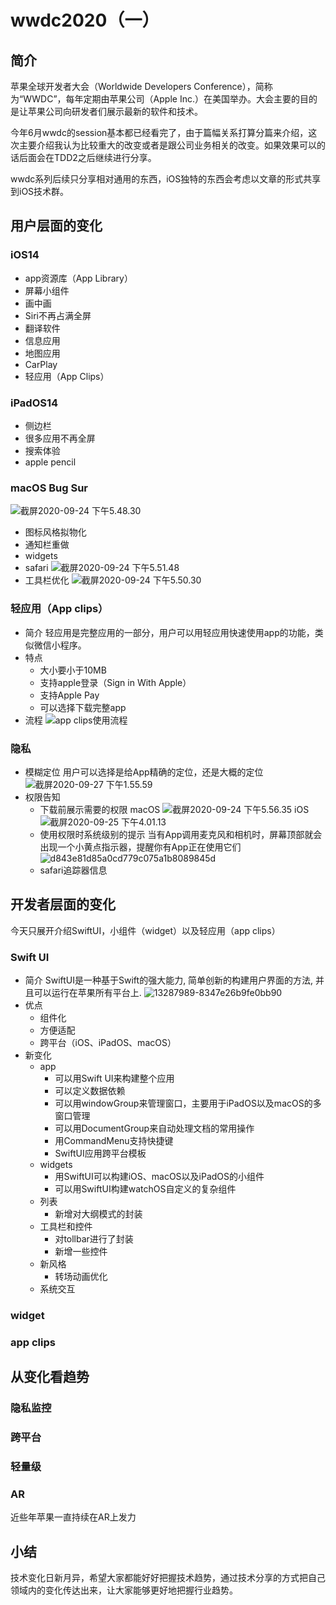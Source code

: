 # wwdc2020（一）

## 简介

苹果全球开发者大会（Worldwide Developers Conference），简称为“WWDC”，每年定期由苹果公司（Apple Inc.）在美国举办。大会主要的目的是让苹果公司向研发者们展示最新的软件和技术。

今年6月wwdc的session基本都已经看完了，由于篇幅关系打算分篇来介绍，这次主要介绍我认为比较重大的改变或者是跟公司业务相关的改变。如果效果可以的话后面会在TDD2之后继续进行分享。

wwdc系列后续只分享相对通用的东西，iOS独特的东西会考虑以文章的形式共享到iOS技术群。

## 用户层面的变化

### iOS14

+ app资源库（App Library）
+ 屏幕小组件
+ 画中画
+ Siri不再占满全屏
+ 翻译软件
+ 信息应用
+ 地图应用
+ CarPlay
+ 轻应用（App Clips）

### iPadOS14

+ 侧边栏
+ 很多应用不再全屏
+ 搜索体验
+ apple pencil

### macOS Bug Sur

![截屏2020-09-24 下午5.48.30](/assets/截屏2020-09-24%20下午5.48.30.png)

+ 图标风格拟物化
+ 通知栏重做
+ widgets
+ safari
![截屏2020-09-24 下午5.51.48](/assets/截屏2020-09-24%20下午5.51.48.png)
+ 工具栏优化
![截屏2020-09-24 下午5.50.30](/assets/截屏2020-09-24%20下午5.50.30.png)

### 轻应用（App clips）

+ 简介
轻应用是完整应用的一部分，用户可以用轻应用快速使用app的功能，类似微信小程序。
+ 特点
  + 大小要小于10MB
  + 支持apple登录（Sign in With Apple）
  + 支持Apple Pay
  + 可以选择下载完整app
+ 流程
![app clips使用流程](/assets/270478-b08d23d2850ee8e7.jpg)

### 隐私

+ 模糊定位
  用户可以选择是给App精确的定位，还是大概的定位
  ![截屏2020-09-27 下午1.55.59](/assets/截屏2020-09-27%20下午1.55.59.png)
+ 权限告知
  + 下载前展示需要的权限
    macOS
    ![截屏2020-09-24 下午5.56.35](/assets/截屏2020-09-24%20下午5.56.35.png)
    iOS
    ![截屏2020-09-25 下午4.01.13](/assets/截屏2020-09-25%20下午4.01.13.png)
  + 使用权限时系统级别的提示
    当有App调用麦克风和相机时，屏幕顶部就会出现一个小黄点指示器，提醒你有App正在使用它们
    ![d843e81d85a0cd779c075a1b8089845d](/assets/d843e81d85a0cd779c075a1b8089845d.png)
  + safari追踪器信息

## 开发者层面的变化

今天只展开介绍SwiftUI，小组件（widget）以及轻应用（app clips）

### Swift UI

+ 简介
SwiftUI是一种基于Swift的强大能力, 简单创新的构建用户界面的方法, 并且可以运行在苹果所有平台上.
![13287989-8347e26b9fe0bb90](/assets/13287989-8347e26b9fe0bb90.png)
+ 优点
  + 组件化
  + 方便适配
  + 跨平台（iOS、iPadOS、macOS）
+ 新变化
  + app
    + 可以用Swift UI来构建整个应用
    + 可以定义数据依赖
    + 可以用windowGroup来管理窗口，主要用于iPadOS以及macOS的多窗口管理
    + 可以用DocumentGroup来自动处理文档的常用操作
    + 用CommandMenu支持快捷键
    + SwiftUI应用跨平台模板
  + widgets
    + 用SwiftUI可以构建iOS、macOS以及iPadOS的小组件
    + 可以用SwiftUI构建watchOS自定义的复杂组件
  + 列表
    + 新增对大纲模式的封装
  + 工具栏和控件
    + 对tollbar进行了封装
    + 新增一些控件
  + 新风格
    + 转场动画优化
  + 系统交互

### widget

### app clips

## 从变化看趋势

### 隐私监控

### 跨平台

### 轻量级

### AR

近些年苹果一直持续在AR上发力

## 小结

技术变化日新月异，希望大家都能好好把握技术趋势，通过技术分享的方式把自己领域内的变化传达出来，让大家能够更好地把握行业趋势。
